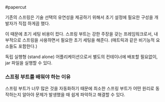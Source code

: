 #papercut 

기존의 스프링은 기술 선택의 유연성을 제공하기 위해서 초기 설정에 필요한 구성을 개발자가 직접 하게끔 했다.

이 때문에 초기 세팅 비용이 컸다.
스프링 부트는 강한 주장을 갖는 프레임워크로서, 내부적으로 스프링을 사용하면서 필요한 초기 세팅을 해준다. (매트릭과 같은 비기능적 요소들도 포함한다.)

독립 실행형 (stand alone) 어플리케이션으로서 별도의 컨테이너에 배포할 필요없이, jar 파일을 실행할 수 있다. 
### 스프링 부트를 배워야 하는 이유

스프링 부트가 너무 많은 것을 자동화하기 때문에 최소한 스프링 부트가 어떤 원리로 동작하는지 알아야 문제가 발생했을 때 쉽게 파악하고 해결할 수 있다.